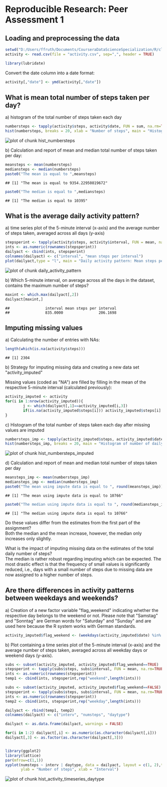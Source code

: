 # Reproducible Research: Peer Assessment 1
  
  
   
## Loading and preprocessing the data


```r
setwd("D:/Users/ffruth/Documents/CourseraDataScienceSpecialization/R/class5")
activity <- read.csv(file = "activity.csv", sep=",", header = TRUE)

library(lubridate)
```
  
Convert the date column into a date format:

```r
activity[,"date"] <- ymd(activity[,"date"])
```
   
  
## What is mean total number of steps taken per day?  
a) histogram of the total number of steps taken each day  

```r
numbersteps <- tapply(activity$steps, activity$date, FUN = sum, na.rm=TRUE)
hist(numbersteps, breaks = 20, xlab = "Number of steps", main = "Histogram of total number of daily steps")
```

![plot of chunk hist_numbersteps](figures/hist_numbersteps-1.png)
  
b) Calculation and report of mean and median total number of steps taken per day:

```r
meansteps <- mean(numbersteps)
mediansteps <- median(numbersteps)
paste0("The mean is equal to ",meansteps)
```

```
## [1] "The mean is equal to 9354.22950819672"
```

```r
paste0("The median is equal to ",mediansteps)
```

```
## [1] "The median is equal to 10395"
```
  
  
## What is the average daily activity pattern?
a) time series plot of the 5-minute interval (x-axis) and the average number of steps taken, averaged across all days (y-axis)

```r
stepsperint <- tapply(activity$steps, activity$interval, FUN = mean, na.rm=TRUE)
ints <- as.numeric(rownames(stepsperint))
dailyact <- cbind(ints, stepsperint)
colnames(dailyact) <- c("interval", "mean steps per interval")
plot(dailyact,type = "l", main = "Daily activity pattern: Mean steps per interval")
```

![plot of chunk daily_activity_pattern](figures/daily_activity_pattern-1.png)
  
b) Which 5-minute interval, on average across all the days in the dataset, contains the maximum number of steps?

```r
maxint <- which.max(dailyact[,2])
dailyact[maxint,]
```

```
##                interval mean steps per interval 
##                835.0000                206.1698
```
  
  
## Imputing missing values  
a) Calculating the number of entries with NAs:

```r
length(which(is.na(activity$steps)))
```

```
## [1] 2304
```
 
b) Strategy for imputing missing data and creating a new data set "activity_imputed"  
  
  
Missing values (coded as "NA") are filled by filling in the mean of the respective 5-minute interval (calculated previously):  

```r
activity_imputed <- activity
for(i in 1:nrow(activity_imputed)){
        j <- which(dailyact[,1]==activity_imputed[i,3])
        if(is.na(activity_imputed$steps[i])) activity_imputed$steps[i] <- dailyact[j,2]
} 
```

c) Histogram of the total number of steps taken each day after missing values are imputed

```r
numbersteps_imp <- tapply(activity_imputed$steps, activity_imputed$date, FUN = sum, na.rm=TRUE)
hist(numbersteps_imp, breaks = 20, main = "Histogram of number of daily steps with imputed data set", xlab = "Number of steps")
```

![plot of chunk hist_numbersteps_imputed](figures/hist_numbersteps_imputed-1.png)
  
d) Calculation and report of mean and median total number of steps taken per day

```r
meansteps_imp <- mean(numbersteps_imp)
mediansteps_imp <- median(numbersteps_imp)
paste0("The mean using impute data is equal to ", round(meansteps_imp))
```

```
## [1] "The mean using impute data is equal to 10766"
```

```r
paste0("The median using impute data is equal to ", round(mediansteps_imp))
```

```
## [1] "The median using impute data is equal to 10766"
```
  
  
Do these values differ from the estimates from the first part of the assignment?  
Both the median and the mean increase, however, the median only increases only slightly.  
  
What is the impact of imputing missing data on the estimates of the total daily number of steps?  
The median is rather robust regarding imputing which can be expected. The most drastic effect is that the frequency of small values is significantly reduced, i.e., days with a small number of steps due to missing data are now assigned to a higher number of steps.

## Are there differences in activity patterns between weekdays and weekends?  
a) Creation of a new factor variable "flag_weekend" indicating whether the respective day belongs to the weekend or not. Please note that "Samstag" and "Sonntag" are German words for "Saturday" and "Sunday" and are used here because the R system works with German standards.

```r
activity_imputed$flag_weekend <- (weekdays(activity_imputed$date) %in% c("Samstag","Sonntag"))
```
  
b) Plot containing a time series plot of the 5-minute interval (x-axis) and the average number of steps taken, averaged across all weekday days or weekend days (y-axis).  

```r
subs <- subset(activity_imputed, activity_imputed$flag_weekend==TRUE)
stepsperint <- tapply(subs$steps, subs$interval, FUN = mean, na.rm=TRUE)
ints <- as.numeric(rownames(stepsperint))
temp1 <- cbind(ints, stepsperint,rep("weekend",length(ints)))

subs <- subset(activity_imputed, activity_imputed$flag_weekend==FALSE)
stepsperint <- tapply(subs$steps, subs$interval, FUN = mean, na.rm=TRUE)
ints <- as.numeric(rownames(stepsperint))
temp2 <- cbind(ints, stepsperint,rep("weekday",length(ints)))

dailyact <- rbind(temp1, temp2)
colnames(dailyact) <- c("interv", "numsteps", "daytype")

dailyact <- as.data.frame(dailyact, warnings = FALSE)

for(i in 1:2) dailyact[,i] <- as.numeric(as.character(dailyact[,i]))
dailyact[,3] <- as.factor(as.character(dailyact[,3]))


library(ggplot2)
library(lattice)
par(mfrow=c(1,1))
xyplot(numsteps ~ interv | daytype, data = dailyact, layout = c(1, 2),type = c("l"),
       ylab = "Number of steps", xlab = "Interval") 
```

![plot of chunk hist_activity_timeseries_daytype](figures/hist_activity_timeseries_daytype-1.png)

